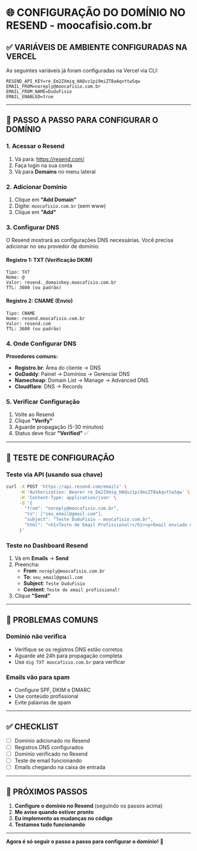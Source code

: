 # 🌐 CONFIGURAÇÃO DO DOMÍNIO NO RESEND - moocafisio.com.br

## ✅ **VARIÁVEIS DE AMBIENTE CONFIGURADAS NA VERCEL**

As seguintes variáveis já foram configuradas na Vercel via CLI:

```env
RESEND_API_KEY=re_Em2ZXmiq_HAQvz1pi9miZT8aAqvttwSqw
EMAIL_FROM=noreply@moocafisio.com.br
EMAIL_FROM_NAME=DuduFisio
EMAIL_ENABLED=true
```

---

## 🔧 **PASSO A PASSO PARA CONFIGURAR O DOMÍNIO**

### **1. Acessar o Resend**
1. Vá para: https://resend.com/
2. Faça login na sua conta
3. Vá para **Domains** no menu lateral

### **2. Adicionar Domínio**
1. Clique em **"Add Domain"**
2. Digite: `moocafisio.com.br` (sem www)
3. Clique em **"Add"**

### **3. Configurar DNS**
O Resend mostrará as configurações DNS necessárias. Você precisa adicionar no seu provedor de domínio:

#### **Registro 1: TXT (Verificação DKIM)**
```
Tipo: TXT
Nome: @
Valor: resend._domainkey.moocafisio.com.br
TTL: 3600 (ou padrão)
```

#### **Registro 2: CNAME (Envio)**
```
Tipo: CNAME
Nome: resend.moocafisio.com.br
Valor: resend.com
TTL: 3600 (ou padrão)
```

### **4. Onde Configurar DNS**
**Provedores comuns:**
- **Registro.br**: Área do cliente → DNS
- **GoDaddy**: Painel → Domínios → Gerenciar DNS
- **Namecheap**: Domain List → Manage → Advanced DNS
- **Cloudflare**: DNS → Records

### **5. Verificar Configuração**
1. Volte ao Resend
2. Clique **"Verify"**
3. Aguarde propagação (5-30 minutos)
4. Status deve ficar **"Verified"** ✅

---

## 🧪 **TESTE DE CONFIGURAÇÃO**

### **Teste via API (usando sua chave)**
```bash
curl -X POST 'https://api.resend.com/emails' \
     -H 'Authorization: Bearer re_Em2ZXmiq_HAQvz1pi9miZT8aAqvttwSqw' \
     -H 'Content-Type: application/json' \
     -d '{
       "from": "noreply@moocafisio.com.br",
       "to": ["seu_email@gmail.com"],
       "subject": "Teste DuduFisio - moocafisio.com.br",
       "html": "<h1>Teste de Email Profissional!</h1><p>Email enviado com sucesso do domínio moocafisio.com.br!</p>"
     }'
```

### **Teste no Dashboard Resend**
1. Vá em **Emails** → **Send**
2. Preencha:
   - **From**: `noreply@moocafisio.com.br`
   - **To**: `seu_email@gmail.com`
   - **Subject**: `Teste DuduFisio`
   - **Content**: `Teste de email profissional!`
3. Clique **"Send"**

---

## 🚨 **PROBLEMAS COMUNS**

### **Domínio não verifica**
- Verifique se os registros DNS estão corretos
- Aguarde até 24h para propagação completa
- Use `dig TXT moocafisio.com.br` para verificar

### **Emails vão para spam**
- Configure SPF, DKIM e DMARC
- Use conteúdo profissional
- Evite palavras de spam

---

## ✅ **CHECKLIST**

- [ ] Domínio adicionado no Resend
- [ ] Registros DNS configurados
- [ ] Domínio verificado no Resend
- [ ] Teste de email funcionando
- [ ] Emails chegando na caixa de entrada

---

## 🚀 **PRÓXIMOS PASSOS**

1. **Configure o domínio no Resend** (seguindo os passos acima)
2. **Me avise quando estiver pronto**
3. **Eu implemento as mudanças no código**
4. **Testamos tudo funcionando**

---

**Agora é só seguir o passo a passo para configurar o domínio!** 🎯
